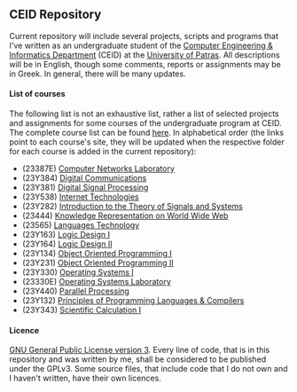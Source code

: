 ## CEID Repository
Current repository will include several projects, scripts and programs that I've written as an undergraduate student
of the [Computer Engineering & Informatics Department](https://www.ceid.upatras.gr/) (CEID) at the
[University of Patras](http://www.upatras.gr/). All descriptions will be in English, though some comments, reports or 
assignments may be in Greek. In general, there will be many updates.

#### List of courses
The following list is not an exhaustive list, rather a list of selected projects and assignments for some courses of 
the undergraduate program at CEID. The complete course list can be found 
[here](https://www.ceid.upatras.gr/en/undergraduate/courses). In alphabetical order (the links point to each course's
site, they will be updated when the respective folder for each course is added in the current repository):
* (23387E) [Computer Networks Laboratory](https://www.ceid.upatras.gr/en/undergraduate/courses/23387%CE%95)
* (23Y384) [Digital Communications](https://www.ceid.upatras.gr/en/undergraduate/courses/23%CE%A5384)
* (23Y381) [Digital Signal Processing](https://www.ceid.upatras.gr/en/undergraduate/courses/23%CE%A5381)
* (23Y538) [Internet Technologies](https://www.ceid.upatras.gr/en/undergraduate/courses/23%CE%A5538)
* (23Y282) [Introduction to the Theory of Signals and Systems](https://www.ceid.upatras.gr/en/undergraduate/courses/23%CE%A5282)
* (23444)  [Knowledge Representation on World Wide Web](https://www.ceid.upatras.gr/en/undergraduate/courses/23444)
* (23565)  [Languages Technology](https://www.ceid.upatras.gr/en/undergraduate/courses/23565)
* (23Y163) [Logic Design I](https://www.ceid.upatras.gr/en/undergraduate/courses/23%CE%A5163)
* (23Y164) [Logic Design II](https://www.ceid.upatras.gr/en/undergraduate/courses/23%CE%A5164)
* (23Y134) [Object Oriented Programming I](https://www.ceid.upatras.gr/en/undergraduate/courses/23%CE%A5134)
* (23Y231) [Object Oriented Programming II](https://www.ceid.upatras.gr/en/undergraduate/courses/23%CE%A5231)
* (23Y330) [Operating Systems I](https://www.ceid.upatras.gr/en/undergraduate/courses/23%CE%A5330)
* (23330E) [Operating Systems Laboratory](https://www.ceid.upatras.gr/en/undergraduate/courses/23330%CE%95)
* (23Y440) [Parallel Processing](https://www.ceid.upatras.gr/en/undergraduate/courses/23%CE%A5440)
* (23Y132) [Principles of Programming Languages & Compilers](https://www.ceid.upatras.gr/en/undergraduate/courses/23%CE%A5132)
* (23Y343) [Scientific Calculation I](https://www.ceid.upatras.gr/en/undergraduate/courses/23%CE%A5343)

#### Licence
[GNU General Public License version 3](https://www.gnu.org/licenses/gpl-3.0.en.html). Every line of code, that is in
this repository and was written by me, shall be considered to be published under the GPLv3. Some source files, that
include code that I do not own and I haven't written, have their own licences.
